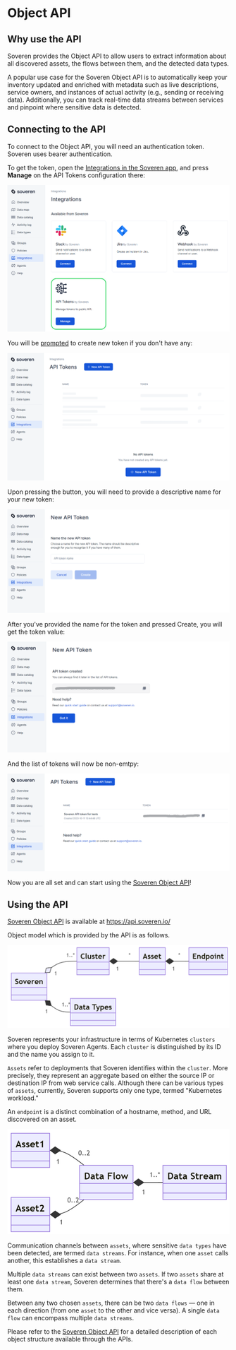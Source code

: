 # Object API

## Why use the API

Soveren provides the Object API to allow users to extract information about all discovered assets, the flows between them, and the detected data types.

A popular use case for the Soveren Object API is to automatically keep your inventory updated and enriched with metadata such as live descriptions, service owners, and instances of actual activity (e.g., sending or receiving data). Additionally, you can track real-time data streams between services and pinpoint where sensitive data is detected.

## Connecting to the API

To connect to the Object API, you will need an authentication token. Soveren uses bearer authentication.

To get the token, open the [Integrations in the Soveren app](https://app.soveren.io/integrations/), and press **Manage** on the API Tokens configuration there:

![API Tokens in Integration](../../img/integration/integrations-list-api.png "API Tokens in Integration")

You will be [prompted](https://app.soveren.io/integrations/external-api/) to create new token if you don't have any:

![API Token configuration](../../img/integration/api-config-empty.png "API Token configuration")

Upon pressing the button, you will need to provide a descriptive name for your new token:

![API Token name](../../img/integration/api-config-token-name.png "API Token name")

After you've provided the name for the token and pressed Create, you will get the token value:

![API Token value](../../img/integration/api-config-token-created.png "API Token value")

And the list of tokens will now be non-emtpy:

![API Token list](../../img/integration/api-config-token-list.png "API Token list")

Now you are all set and can start using the [Soveren Object API](../ref/)!

## Using the API

[Soveren Object API](../ref/) is available at https://api.soveren.io/

Object model which is provided by the API is as follows.

![Soveren API object model](../../img/integration/api-logic-object-model.png "Soveren API object model")

Soveren represents your infrastructure in terms of Kubernetes `clusters` where you deploy Soveren Agents. Each `cluster` is distinguished by its ID and the name you assign to it.

`Assets` refer to deployments that Soveren identifies within the `cluster`. More precisely, they represent an aggregate based on either the source IP or destination IP from web service calls. Although there can be various types of `assets`, currently, Soveren supports only one type, termed "Kubernetes workload."

An `endpoint` is a distinct combination of a hostname, method, and URL discovered on an asset.

![Soveren API object model: data flow](../../img/integration/api-logic-data-flow.png "Soveren API object model: data flow")

Communication channels between `assets`, where sensitive `data types` have been detected, are termed `data streams`. For instance, when one `asset` calls another, this establishes a `data stream`.

Multiple `data streams` can exist between two `assets`. If two `assets` share at least one `data stream`, Soveren determines that there's a `data flow` between them.

Between any two chosen `assets`, there can be two `data flows` — one in each direction (from one `asset` to the other and vice versa). A single `data flow` can encompass multiple `data streams`.

Please refer to the [Soveren Object API](../ref/) for a detailed description of each object structure available through the APIs.